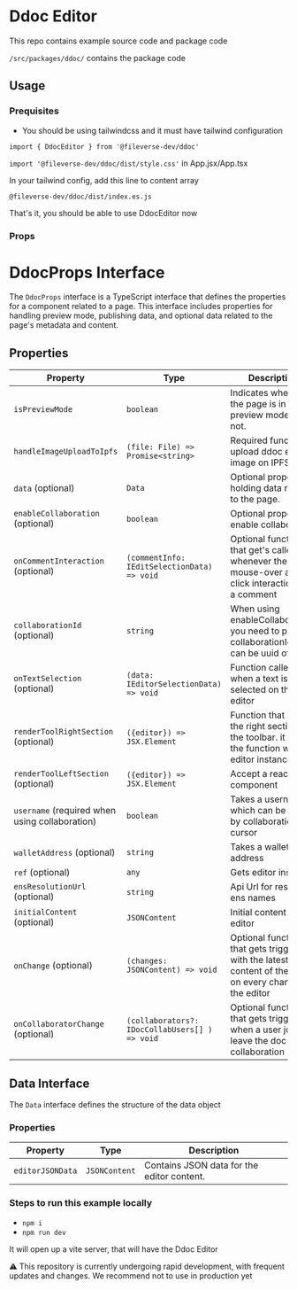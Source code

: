 # Ddoc Editor

This repo contains example source code and package code

`/src/packages/ddoc/` contains the package code

## Usage

### Prequisites

- You should be using tailwindcss and it must have tailwind configuration

`import { DdocEditor } from '@fileverse-dev/ddoc'`

`import '@fileverse-dev/ddoc/dist/style.css'` in App.jsx/App.tsx

In your tailwind config, add this line to content array

`@fileverse-dev/ddoc/dist/index.es.js`

That's it, you should be able to use DdocEditor now

### Props

# DdocProps Interface

The `DdocProps` interface is a TypeScript interface that defines the properties for a component related to a page. This interface includes properties for handling preview mode, publishing data, and optional data related to the page's metadata and content.

## Properties

| Property                                       | Type                                           | Description                                                                                               |
| ---------------------------------------------- | ---------------------------------------------- | --------------------------------------------------------------------------------------------------------- |
| `isPreviewMode`                                | `boolean`                                      | Indicates whether the page is in preview mode or not.                                                     |
| `handleImageUploadToIpfs`                      | `(file: File) => Promise<string>`              | Required function to upload ddoc editor's image on IPFS                                                   |
| `data` (optional)                              | `Data`                                         | Optional property holding data related to the page.                                                       |
| `enableCollaboration` (optional)               | `boolean`                                      | Optional property to enable collaboration                                                                 |
| `onCommentInteraction` (optional)              | `(commentInfo: IEditSelectionData) => void`    | Optional function that get's called whenever there is a mouse-over and click interaction on a comment     |
| `collaborationId` (optional)                   | `string`                                       | When using enableCollaboration, you need to provide collaborationId, it can be uuid of doc                |
| `onTextSelection` (optional)                   | `(data: IEditorSelectionData) => void`         | Function called when a text is selected on the editor                                                     |
| `renderToolRightSection` (optional)            | `({editor}) => JSX.Element`                    | Function that render the right section of the toolbar. it calls the function with the editor instance     |
| `renderToolLeftSection` (optional)             | `({editor}) => JSX.Element`                    | Accept a react component                                                                                  |
| `username` (required when using collaboration) | `boolean`                                      | Takes a username which can be used by collaboration cursor                                                |
| `walletAddress` (optional)                     | `string `                                      | Takes a wallet address                                                                                    |
| `ref` (optional)                               | `any`                                          | Gets editor instance                                                                                      |
| `ensResolutionUrl` (optional)                  | `string`                                       | Api Url for resolving ens names                                                                           |
| `initialContent` (optional)                    | `JSONContent`                                  | Initial content of the editor                                                                             |
| `onChange` (optional)                          | `(changes: JSONContent) => void`               | Optional function that gets triggered with the latest content of the editor on every change in the editor |
| `onCollaboratorChange` (optional)              | `(collaborators?: IDocCollabUsers[] ) => void` | Optional function that gets triggered when a user join or leave the doc during collaboration              |

## Data Interface

The `Data` interface defines the structure of the data object

### Properties

| Property         | Type          | Description                                |
| ---------------- | ------------- | ------------------------------------------ |
| `editorJSONData` | `JSONContent` | Contains JSON data for the editor content. |

### Steps to run this example locally

- `npm i`
- `npm run dev`

It will open up a vite server, that will have the Ddoc Editor

⚠️ This repository is currently undergoing rapid development, with frequent updates and changes. We recommend not to use in production yet
